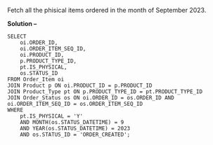 Fetch all the phisical items ordered in the month of September 2023.

**Solution –** 
```
SELECT
    oi.ORDER_ID,
    oi.ORDER_ITEM_SEQ_ID,
    oi.PRODUCT_ID,
    p.PRODUCT_TYPE_ID,
    pt.IS_PHYSICAL,
    os.STATUS_ID
FROM Order_Item oi
JOIN Product p ON oi.PRODUCT_ID = p.PRODUCT_ID
JOIN Product_Type pt ON p.PRODUCT_TYPE_ID = pt.PRODUCT_TYPE_ID
JOIN Order_Status os ON oi.ORDER_ID = os.ORDER_ID AND oi.ORDER_ITEM_SEQ_ID = os.ORDER_ITEM_SEQ_ID
WHERE
    pt.IS_PHYSICAL = 'Y'
    AND MONTH(os.STATUS_DATETIME) = 9
    AND YEAR(os.STATUS_DATETIME) = 2023
    AND os.STATUS_ID = 'ORDER_CREATED';
```
